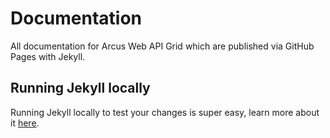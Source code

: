 Documentation
====

All documentation for Arcus Web API Grid which are published via GitHub Pages with Jekyll.

## Running Jekyll locally

Running Jekyll locally to test your changes is super easy, learn more about it [here](https://jekyllrb.com/docs/#instructions).